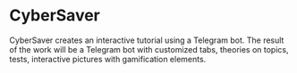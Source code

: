 # CyberSaver
CyberSaver creates an interactive tutorial using a Telegram bot. The result of the work will be a Telegram bot with customized tabs, theories on topics, tests, interactive pictures with gamification elements.
